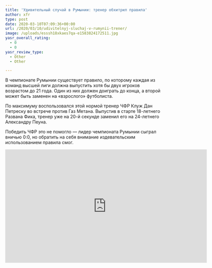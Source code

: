 ```yaml
---
title: 'Удивительный случай в Румынии: тренер обхитрил правила'
author: xfr
type: post
date: 2020-03-10T07:09:36+00:00
url: /2020/03/10/udivitelnyj-sluchaj-v-rumynii-trener/
image: /uploads/esssh18xkaes7qa-e1583824172511.jpg
yasr_overall_rating:
  - 0
  - 0
yasr_review_type:
  - Other
  - Other

---
```

В чемпионате Румынии существует правило, по которому каждая из команд высшей лиги должна выпустить хотя бы двух игроков возрастом до 21 года. Один из них должен доиграть до конца, а второй может быть заменен на «взрослого» футболиста.

По максимуму воспользовался этой нормой тренер ЧФР Клуж Дан Петреску во встрече против Газ Метана. Выпустив в старте 18-летнего Развана Фика, тренер уже на 20-й секунде заменил его на 24-летнего Александру Пеуна.

Победить ЧФР это не помогло &#8212; лидер чемпионата Румынии сыграл вничью 0:0, но обратить на себя внимание издевательским использованием правила смог.

<iframe title="Gaz Metan Mediaș -  CFR Cluj 0 - 0 / SCHIMBARE IN MINUTUL 1❓❗" width="640" height="360" src="https://www.youtube.com/embed/W_ypsrPRZY8?feature=oembed" frameborder="0" allow="accelerometer; autoplay; encrypted-media; gyroscope; picture-in-picture" allowfullscreen></iframe>